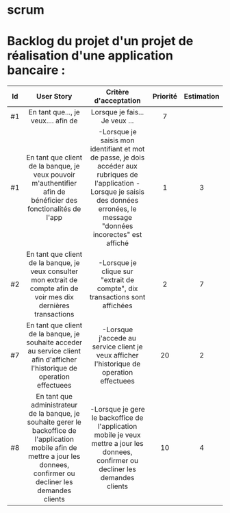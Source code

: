 # scrum


# Backlog du projet d'un projet de réalisation d'une application bancaire :

| Id |      User Story      |  Critère d'acceptation | Priorité |  Estimation |
|:--:|:-----------------------------------------------------------------:|:-------------------------------------:|:-:|:-:|
| #1 |  En tant que..., je veux.... afin de  | Lorsque je fais... Je veux ... | 7 |  |
| #1 |  En tant que client de la banque, je veux pouvoir m'authentifier afin de bénéficier des fonctionalités de l'app  | -Lorsque je saisis mon identifiant et mot de passe, je dois accéder aux rubriques de l'application -Lorsque je saisis des données erronées, le message "données incorectes" est affiché | 1 | 3 |
| #2 |  En tant que client de la banque, je veux consulter mon extrait de compte afin de voir mes dix dernières transactions  | -Lorsque je clique sur "extrait de compte", dix transactions sont affichées  | 2 | 7 |
| #7 |  En tant que client de la banque, je souhaite acceder au service client afin d'afficher l'historique de operation effectuees  |  -Lorsque j'accede au service client je veux afficher l'historique de operation effectuees  | 20 | 2 |
| #8 |  En tant que administrateur de la banque, je souhaite gerer le backoffice de l'application mobile afin de mettre a jour les donnees, confirmer ou decliner les demandes clients  |  -Lorsque je gere le backoffice de l'application mobile je veux mettre a jour les donnees, confirmer ou decliner les demandes clients  | 10 | 4 |
